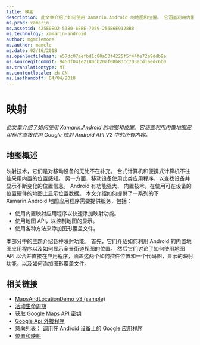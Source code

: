 ```yaml
---
title: 映射
description: 此文章介绍了如何使用 Xamarin.Android 的地图和位置。 它涵盖利用内置地图应用程序直接使用 Google 映射 Android API V2 中的所有内容。
ms.prod: xamarin
ms.assetid: 425E0ED2-5380-6EBE-7059-256B6E9128B8
ms.technology: xamarin-android
author: mgmclemore
ms.author: mamcle
ms.date: 02/16/2018
ms.openlocfilehash: e57dc07aefbd1c80a53f4225f5f44fe72a9ddb9a
ms.sourcegitcommit: 945df041e2180cb20af08b83cc703ecd1aedc6b0
ms.translationtype: MT
ms.contentlocale: zh-CN
ms.lasthandoff: 04/04/2018
---
```

# <a name="maps"></a>映射

_此文章介绍了如何使用 Xamarin.Android 的地图和位置。它涵盖利用内置地图应用程序直接使用 Google 映射 Android API V2 中的所有内容。_

## <a name="maps-overview"></a>地图概述

映射技术，它们是对移动设备的无处不在补充。 台式计算机和便携式计算机不往往采用内置的位置感知。 另一方面，移动设备使用此类应用程序，以查找设备并显示不断变化的位置信息。 Android 有功能强大、 内置技术，在使用可在设备的位置硬件的地图上显示位置数据。 本文介绍如何提供了一系列的下 Xamarin.Android 地图应用程序需要提供服务，包括： 

-  使用内置映射应用程序以快速添加映射功能。
-  使用地图 API，以控制地图的显示。
-  使用各种方法来添加图形覆盖文件。

本部分中的主题介绍各种映射功能。
首先，它们介绍如何利用 Android 的内置地图应用程序以及如何显示全景街道视图的位置。 然后它们讨论了如何使用地图 API 以合并直接在应用程序，涵盖这两个如何控件位置和一个代码图，显示的映射功能，以及如何添加图形覆盖文件。


## <a name="related-links"></a>相关链接

- [MapsAndLocationDemo_v3 (sample)](https://developer.xamarin.com/samples/monodroid/MapsAndLocationDemo_v3/)
- [活动生命周期](~/android/app-fundamentals/activity-lifecycle/index.md)
- [获取 Google Maps API 密钥](~/android/platform/maps-and-location/maps/obtaining-a-google-maps-api-key.md)
- [Google Api 外接程序](http://code.google.com/android/add-ons/google-apis/reference/index.html?com/google/android/maps/package-summary.html)
- [意向列表： 调用在 Android 设备上的 Google 应用程序](http://developer.android.com/guide/appendix/g-app-intents.html)
- [位置和映射](http://developer.android.com/guide/topics/location/index.html)
